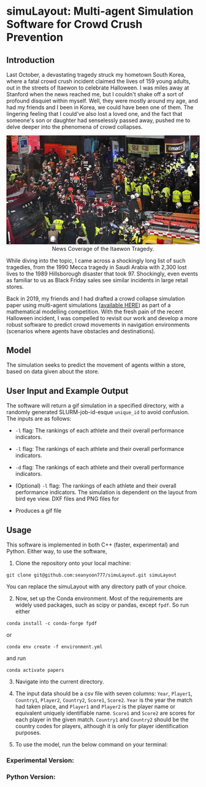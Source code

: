 # simuLayout: Multi-agent Simulation Software for Crowd Crush Prevention

## Introduction
Last October, a devastating tragedy struck my hometown South Korea, where a fatal crowd crush incident claimed the lives of 159 young adults, out in the streets of Itaewon to celebrate Halloween. I was miles away at Stanford when the news reached me, but I couldn't shake off a sort of profound disquiet within myself. Well, they were mostly around my age, and had my friends and I been in Korea, we could have been one of them. The lingering feeling that I could've also lost a loved one, and the fact that someone's son or daughter had senselessly passed away, pushed me to delve deeper into the phenomena of crowd collapses.
<p align="center">
  <img src="images/itaewon.jpg" alt="Itaewon Tragedy." width="600"/>
  <br>News Coverage of the Itaewon Tragedy.
</p>
While diving into the topic, I came across a shockingly long list of such tragedies, from the 1990 Mecca tragedy in Saudi Arabia with 2,300 lost lives to the 1989 Hillsborough disaster that took 97. Shockingly, even events as familiar to us as Black Friday sales see similar incidents in large retail stores. 

Back in 2019, my friends and I had drafted a crowd collapse simulation paper using multi-agent simulations ([available HERE]()) as part of a mathematical modelling competition. With the fresh pain of the recent Halloween incident, I was compelled to revisit our work and develop a more robust software to predict crowd movements in navigation environments (scenarios where agents have obstacles and destinations). 

## Model 
The simulation seeks to predict the movement of agents within a store, based on data given about the store. 

## User Input and Example Output
The software will return a gif simulation in a specified directory, with a randomly generated SLURM-job-id-esque `unique_id` to avoid confusion. The inputs are as follows: 
- `-l` flag: The rankings of each athlete and their overall performance indicators. 
- `-l` flag: The rankings of each athlete and their overall performance indicators. 
- `-d` flag: The rankings of each athlete and their overall performance indicators. 
- (Optional) `-l` flag: The rankings of each athlete and their overall performance indicators. 
The simulation is dependent on the layout 
from bird eye view. 
DXF files and PNG files for 

- Produces a gif file 


## Usage
This software is implemented in both C++ (faster, experimental) and Python. Either way, to use the software, 
1. Clone the repository onto your local machine: 
```
git clone git@github.com:seanyoon777/simuLayout.git simuLayout
```
You can replace the simuLayout with any directory path of your choice. 

2. Now, set up the Conda environment. Most of the requirements are widely used packages, such as scipy or pandas, except `fpdf`. So run either 
```
conda install -c conda-forge fpdf
```
or 
```
conda env create -f environment.yml
```
and run 
```
conda activate papers
```

3. Navigate into the current directory. 

4. The input data should be a csv file with seven columns: `Year`, `Player1`, `Country1`, `Player2`, `Country2`, `Score1`, `Score2`. `Year` is the year the match had taken place, and `Player1` and `Player2` is the player name or equivalent uniquely identifiable name. `Score1` and `Score2` are scores for each player in the given match. `Country1` and `Country2` should be the country codes for players, although it is only for player identification purposes. 

5. To use the model, run the below command on your terminal: 
### Experimental Version: 


### Python Version: 

